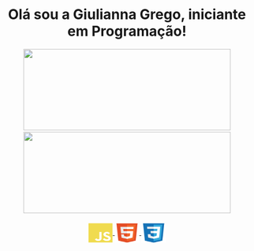 <h1 align="center">
Olá sou a Giulianna Grego, iniciante em Programação!
</h1>
<div align="center">
  <a href="https://github.com/giuliannagrego">
  <img height="165em" width="420em" src="https://github-readme-stats.vercel.app/api?username=giuliannagrego&show_icons=true&theme=radical&include_all_commits=true&count_private=true"/>
  <img height="165em" width="420em" src="https://github-readme-stats.vercel.app/api/top-langs/?username=giuliannagrego&layout=compact&langs_count=7&theme=radical"/>
</div>
</div>
<div align="center"><br>
  <img align="center" alt="Giu-Js" height="40" width="50" src="https://raw.githubusercontent.com/devicons/devicon/master/icons/javascript/javascript-plain.svg">
  <img align="center" alt="Giu-HTML" height="40" width="50" src="https://raw.githubusercontent.com/devicons/devicon/master/icons/html5/html5-original.svg">
  <img align="center" alt="Giu-CSS" height="40" width="50" src="https://raw.githubusercontent.com/devicons/devicon/master/icons/css3/css3-original.svg">
</div>
